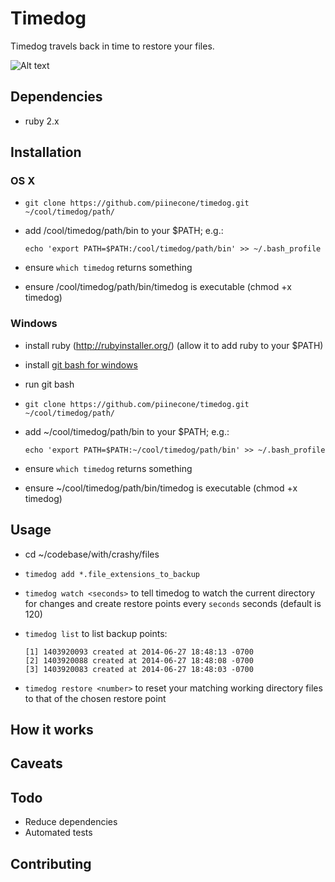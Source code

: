 Timedog
=======

Timedog travels back in time to restore your files.

![Alt text](https://s3.amazonaws.com/piinecone/github/timedog/timedog.jpg)

Dependencies
------------

* ruby 2.x

Installation
------------

### OS X ###

* `git clone https://github.com/piinecone/timedog.git ~/cool/timedog/path/`
* add /cool/timedog/path/bin to your $PATH; e.g.:

   `echo 'export PATH=$PATH:/cool/timedog/path/bin' >> ~/.bash_profile`

* ensure `which timedog` returns something
* ensure /cool/timedog/path/bin/timedog is executable (chmod +x timedog)

### Windows ###

* install ruby (http://rubyinstaller.org/) (allow it to add ruby to your $PATH)
* install [git bash for windows](http://git-scm.com/downloads)
* run git bash
* `git clone https://github.com/piinecone/timedog.git ~/cool/timedog/path/`
* add ~/cool/timedog/path/bin to your $PATH; e.g.:

   `echo 'export PATH=$PATH:~/cool/timedog/path/bin' >> ~/.bash_profile`

* ensure `which timedog` returns something
* ensure ~/cool/timedog/path/bin/timedog is executable (chmod +x timedog)

Usage
-----

* cd ~/codebase/with/crashy/files
* `timedog add *.file_extensions_to_backup`
* `timedog watch <seconds>` to tell timedog to watch the current directory for changes and create restore points every `seconds` seconds (default is 120)
* `timedog list` to list backup points:
    
   ```
   [1] 1403920093 created at 2014-06-27 18:48:13 -0700
   [2] 1403920088 created at 2014-06-27 18:48:08 -0700
   [3] 1403920083 created at 2014-06-27 18:48:03 -0700
   ```
   

* `timedog restore <number>` to reset your matching working directory files to that of the chosen restore point

How it works
------------

Caveats
-------

Todo
----

* Reduce dependencies
* Automated tests

Contributing
------------
